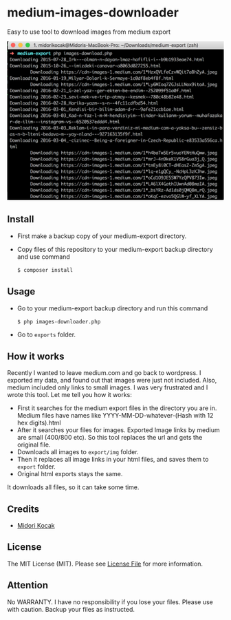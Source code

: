 # medium-images-downloader

Easy to use tool to download images from medium export

![Screenshot](screenshot.png)

## Install

* First make a backup copy of your medium-export directory.
* Copy files of this repository to your medium-export backup directory and use command

	``` bash
	$ composer install
	```
	
## Usage

* Go to your medium-export backup directory and run this command

	``` bash
	$ php images-downloader.php
	```
	
* Go to ```exports``` folder.

## How it works

Recently  I wanted to leave medium.com and go back to wordpress. I exported my data, and found out that images were just not included. 
Also, medium included only links to small images.
I was very frustrated and I wrote this tool. Let me tell you how it works:

* First it searches for the medium export files in the directory you are in. Medium files have names like YYYY-MM-DD-whatever-(Hash with 12 hex digits).html
* After it searches your files for images. Exported Image links by medium are small (400/800 etc). So this tool replaces the url and gets the original file.
* Downloads all images to ```export/img``` folder.
* Then it replaces all image links in your html files, and saves them to ```export``` folder.
* Original html exports stays the same. 

It downloads all files, so it can take some time.


## Credits

- [Midori Kocak](https://github.com/midorikocak)

## License

The MIT License (MIT). Please see [License File](LICENSE.md) for more information.

## Attention

No WARRANTY. I have no responsibility if you lose your files. Please use with caution. Backup your files as instructed.
